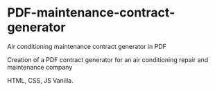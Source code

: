 # PDF-maintenance-contract-generator
Air conditioning maintenance contract generator in PDF

Creation of a PDF contract generator for an air conditioning repair and maintenance company

HTML, CSS, JS Vanilla.
